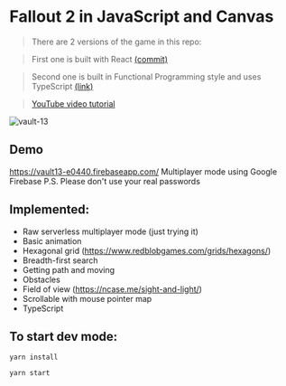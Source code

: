 # Fallout 2 in JavaScript and Canvas

> There are 2 versions of the game in this repo:

> First one is built with React [(commit)](https://github.com/RinatRezyapov/Vault-13/commit/3cdad138492932fc042d4408a6185c80f4dcc9f4)

> Second one is built in Functional Programming style and uses TypeScript [(link)](https://github.com/RinatRezyapov/Vault-13/commit/c38eba8e30b26020bb85ed537e3e9c96e76bd2b6) 

>[YouTube video tutorial](https://www.youtube.com/playlist?list=PLshG9vHWHGOgPIs2oarf1ZBTho5Jbg9JF)

![vault-13](https://github.com/RinatRezyapov/Vault-13/blob/master/dist/img/fallout2js.gif)

## Demo
https://vault13-e0440.firebaseapp.com/
Multiplayer mode using Google Firebase
P.S. Please don't use your real passwords

## Implemented: 

* Raw serverless multiplayer mode (just trying it)
* Basic animation
* Hexagonal grid (https://www.redblobgames.com/grids/hexagons/)
* Breadth-first search
* Getting path and moving
* Obstacles
* Field of view (https://ncase.me/sight-and-light/)
* Scrollable with mouse pointer map
* TypeScript


## To start dev mode:
```yarn install```

```yarn start```
